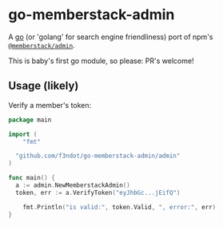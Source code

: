 # go-memberstack-admin

A [go](http://www.golang.org/) (or 'golang' for search engine friendliness) port of npm's [`@memberstack/admin`](https://www.npmjs.com/package/@memberstack/admin).

This is baby's first go module, so please: PR's welcome!

## Usage (likely)

Verify a member's token:

```go
package main

import (
	"fmt"

  "github.com/f3ndot/go-memberstack-admin/admin"
)

func main() {
  a := admin.NewMemberstackAdmin()
  token, err := a.VerifyToken("eyJhbGc...jEifQ")

	fmt.Println("is valid:", token.Valid, ", error:", err)
}
```
